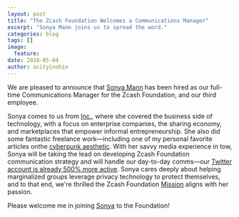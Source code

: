 ```yaml
---
layout: post
title: "The Zcash Foundation Welcomes a Communications Manager"
excerpt: "Sonya Mann joins us to spread the word."
categories: blog
tags: []
image:
  feature:
date: 2018-05-04
author: acityinohio
---
```


We are pleased to announce that [Sonya Mann](https://twitter.com/sonyaellenmann) has been hired as our full-time Communications Manager for the Zcash Foundation, and our third employee. 

Sonya comes to us from [Inc.](https://www.inc.com/), where she covered the business side of technology, with a focus on enterprise companies, the sharing economy, and marketplaces that empower informal entrepreneurship. She also did some fantastic freelance work—including one of my personal favorite articles onthe [cyberpunk aesthetic](https://www.ribbonfarm.com/2016/10/27/the-cyberpunk-sensibility/). With her savvy media experience in tow, Sonya will be taking the lead on developing Zcash Foundation communication strategy and will handle our day-to-day comms—our [Twitter account is already 500% more active](https://twitter.com/ZcashFoundation). Sonya cares deeply about helping marginalized groups leverage privacy technology to protect themselves, and to that end, we're thrilled the Zcash Foundation [Mission](https://github.com/ZcashFoundation/ZcashFoundation/blob/master/MISSION.md) aligns with her passion.

Please welcome me in joining [Sonya](https://twitter.com/sonyaellenmann) to the Foundation!
